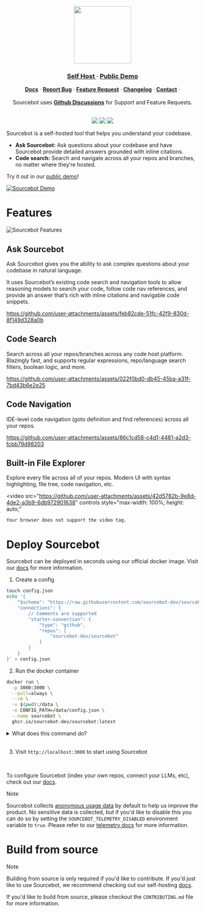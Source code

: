 
<div align="center">
<picture>
  <source media="(prefers-color-scheme: dark)" srcset=".github/images/logo_dark.png">
  <img height="150" src=".github/images/logo_light.png">
</picture>
</div>
<div align="center">
   <div>
      <h3>
         <a href="https://docs.sourcebot.dev/self-hosting/overview">
            <strong>Self Host</strong>
         </a> · 
         <a href="https://demo.sourcebot.dev">
            <strong>Public Demo</strong>
         </a>
      </h3>
   </div>

   <div>
      <a href="https://docs.sourcebot.dev/"><strong>Docs</strong></a> ·
      <a href="https://github.com/sourcebot-dev/sourcebot/issues"><strong>Report Bug</strong></a> ·
      <a href="https://github.com/sourcebot-dev/sourcebot/discussions/categories/ideas"><strong>Feature Request</strong></a> ·
      <a href="https://www.sourcebot.dev/changelog"><strong>Changelog</strong></a> ·
      <a href="https://www.sourcebot.dev/contact"><strong>Contact</strong></a> ·
   </div>
   <br/>
   <span>Sourcebot uses <a href="https://github.com/sourcebot-dev/sourcebot/discussions"><strong>Github Discussions</strong></a>  for Support and Feature Requests.</span>
   <br/>
   <br/>
   <div>
   </div>
</div>
<p align="center">
  <a href="mailto:team@sourcebot.dev"><img src="https://img.shields.io/badge/Email%20Us-brightgreen" /></a>
  <a href="https://github.com/sourcebot-dev/sourcebot/actions/workflows/ghcr-publish.yml"><img src="https://img.shields.io/github/actions/workflow/status/sourcebot-dev/sourcebot/ghcr-publish.yml"/><a>
  <a href="https://github.com/sourcebot-dev/sourcebot/stargazers"><img src="https://img.shields.io/github/stars/sourcebot-dev/sourcebot" /></a>
</p>
<p align="center">
</p>

Sourcebot is a self-hosted tool that helps you understand your codebase. 

- **Ask Sourcebot:** Ask questions about your codebase and have Sourcebot provide detailed answers grounded with inline citations.
- **Code search:** Search and navigate across all your repos and branches, no matter where they’re hosted.

Try it out in our [public demo](https://demo.sourcebot.dev)!

[![Sourcebot Demo](https://github.com/user-attachments/assets/147f53ad-5912-4c76-a5d8-371d480fff24)](https://github.com/user-attachments/assets/286ad97a-a543-4eef-a2f1-4fa31bea1b32)


# Features
![Sourcebot Features](https://github.com/user-attachments/assets/3aed7348-7aeb-4af3-89da-b617c3db2e02)

## Ask Sourcebot
Ask Sourcebot gives you the ability to ask complex questions about your codebase in natural language.

It uses Sourcebot’s existing code search and navigation tools to allow reasoning models to search your code, follow code nav references, and provide an answer that’s rich with inline citations and navigable code snippets.

https://github.com/user-attachments/assets/feb82cde-51fc-42f9-830d-8f149d328a0b

## Code Search
Search across all your repos/branches across any code host platform. Blazingly fast, and supports regular expressions, repo/language search filters, boolean logic, and more.

https://github.com/user-attachments/assets/022f0bd0-db45-45ba-a31f-7bd43b6e2e25

## Code Navigation
IDE-level code navigation (goto definition and find references) across all your repos.

https://github.com/user-attachments/assets/86c1cd58-c4d1-4481-a2d3-fcbb79d98203

## Built-in File Explorer
Explore every file across all of your repos. Modern UI with syntax highlighting, file tree, code navigation, etc.

<video
    src="https://github.com/user-attachments/assets/42d5782b-9e8d-4de2-a3b9-6db972901638"
    controls
    style="max-width: 100%; height: auto;"
>
    Your browser does not support the video tag.
</video>

# Deploy Sourcebot

Sourcebot can be deployed in seconds using our official docker image. Visit our [docs](https://docs.sourcebot.dev/docs/deployment-guide) for more information.

1. Create a config
```sh
touch config.json
echo '{
    "$schema": "https://raw.githubusercontent.com/sourcebot-dev/sourcebot/main/schemas/v3/index.json",
    "connections": {
        // Comments are supported
        "starter-connection": {
            "type": "github",
            "repos": [
                "sourcebot-dev/sourcebot"
            ]
        }
    }
}' > config.json
```

2. Run the docker container
```sh
docker run \
  -p 3000:3000 \
  --pull=always \
  --rm \
  -v $(pwd):/data \
  -e CONFIG_PATH=/data/config.json \
  --name sourcebot \
  ghcr.io/sourcebot-dev/sourcebot:latest
```
<details>
<summary>What does this command do?</summary>

- Pull and run the Sourcebot docker image from [ghcr.io/sourcebot-dev/sourcebot:latest](https://github.com/sourcebot-dev/sourcebot/pkgs/container/sourcebot).
- Mount the current directory (`-v $(pwd):/data`) to allow Sourcebot to persist the `.sourcebot` cache.
- Clones sourcebot at `HEAD` into `.sourcebot/github/sourcebot-dev/sourcebot`.
- Indexes sourcebot into a .zoekt index file in `.sourcebot/index/`.
- Map port 3000 between your machine and the docker image.
- Starts the web server on port 3000.
</details>
</br>

3. Visit `http://localhost:3000` to start using Sourcebot
</br>

To configure Sourcebot (index your own repos, connect your LLMs, etc), check out our [docs](https://docs.sourcebot.dev/docs/configuration/config-file).

> [!NOTE]
> Sourcebot collects <a href="https://demo.sourcebot.dev/~/search?query=captureEvent%5C(%20repo%3Asourcebot">anonymous usage data</a> by default to help us improve the product. No sensitive data is collected, but if you'd like to disable this you can do so by setting the `SOURCEBOT_TELEMETRY_DISABLED` environment
> variable to `true`. Please refer to our [telemetry docs](https://docs.sourcebot.dev/self-hosting/overview#telemetry) for more information.

# Build from source
>[!NOTE]
> Building from source is only required if you'd like to contribute. If you'd just like to use Sourcebot, we recommend checking out our self-hosting [docs](https://docs.sourcebot.dev/self-hosting/overview).

If you'd like to build from source, please checkout the `CONTRIBUTING.md` file for more information.

